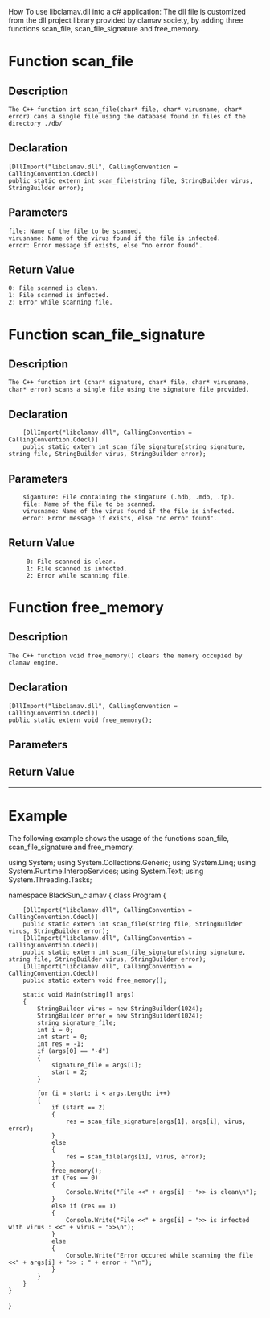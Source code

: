 How To use libclamav.dll into a c# application:
The dll file is customized from the dll project library provided by clamav society, by adding three functions scan_file, scan_file_signature and free_memory.

Function scan_file  
==================
  
## Description

    The C++ function int scan_file(char* file, char* virusname, char* error) cans a single file using the database found in files of the directory ./db/
  
## Declaration

    [DllImport("libclamav.dll", CallingConvention = CallingConvention.Cdecl)]
    public static extern int scan_file(string file, StringBuilder virus, StringBuilder error);
  
## Parameters

    file: Name of the file to be scanned.
    virusname: Name of the virus found if the file is infected.
    error: Error message if exists, else "no error found".

## Return Value

    0: File scanned is clean.
    1: File scanned is infected.
    2: Error while scanning file.
  


Function scan_file_signature
============================
  
## Description

    The C++ function int (char* signature, char* file, char* virusname, char* error) scans a single file using the signature file provided.
  
## Declaration

        [DllImport("libclamav.dll", CallingConvention = CallingConvention.Cdecl)]
        public static extern int scan_file_signature(string signature, string file, StringBuilder virus, StringBuilder error);

## Parameters

        siganture: File containing the singature (.hdb, .mdb, .fp).
        file: Name of the file to be scanned.
        virusname: Name of the virus found if the file is infected.
        error: Error message if exists, else "no error found".

## Return Value
  
         0: File scanned is clean.
         1: File scanned is infected.
         2: Error while scanning file.


Function free_memory
====================
  
## Description

    The C++ function void free_memory() clears the memory occupied by clamav engine.
  
## Declaration

    [DllImport("libclamav.dll", CallingConvention = CallingConvention.Cdecl)]
    public static extern void free_memory();

## Parameters


## Return Value
  ------------


Example
=======
The following example shows the usage of the functions scan_file, scan_file_signature and free_memory.

using System;
using System.Collections.Generic;
using System.Linq;
using System.Runtime.InteropServices;
using System.Text;
using System.Threading.Tasks;

namespace BlackSun_clamav
{
    class Program
    {

        [DllImport("libclamav.dll", CallingConvention = CallingConvention.Cdecl)]
        public static extern int scan_file(string file, StringBuilder virus, StringBuilder error);
        [DllImport("libclamav.dll", CallingConvention = CallingConvention.Cdecl)]
        public static extern int scan_file_signature(string signature, string file, StringBuilder virus, StringBuilder error);
        [DllImport("libclamav.dll", CallingConvention = CallingConvention.Cdecl)]
        public static extern void free_memory();

        static void Main(string[] args)
        {
            StringBuilder virus = new StringBuilder(1024);
            StringBuilder error = new StringBuilder(1024);
            string signature_file;
            int i = 0;
            int start = 0;
            int res = -1;
            if (args[0] == "-d")
            {
                signature_file = args[1];
                start = 2;
            }

            for (i = start; i < args.Length; i++)
            {
                if (start == 2)
                {
                    res = scan_file_signature(args[1], args[i], virus, error);
                }
                else
                {
                    res = scan_file(args[i], virus, error);
                }
                free_memory();
                if (res == 0)
                {
                    Console.Write("File <<" + args[i] + ">> is clean\n");
                }
                else if (res == 1)
                {
                    Console.Write("File <<" + args[i] + ">> is infected with virus : <<" + virus + ">>\n");
                }
                else
                {
                    Console.Write("Error occured while scanning the file <<" + args[i] + ">> : " + error + "\n");
                }
            }
        }
    }
}
